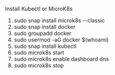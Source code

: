 Install Kubectl or MicroK8s

1. sudo snap install microk8s --classic
2. sudo snap install docker
3. sudo groupadd docker
4. sudo usermod -aG docker $(whoami)
5. sudo snap install kubectl
6. sudo microk8s start
7. sudo microk8s enable dashboard dns
8. sudo microk8s stop

